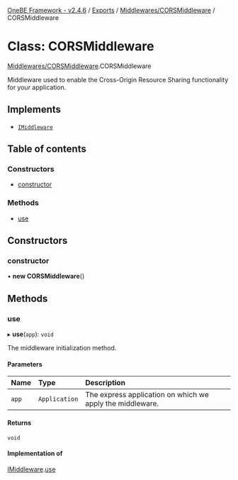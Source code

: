[OneBE Framework - v2.4.6](../README.md) / [Exports](../modules.md) / [Middlewares/CORSMiddleware](../modules/Middlewares_CORSMiddleware.md) / CORSMiddleware

# Class: CORSMiddleware

[Middlewares/CORSMiddleware](../modules/Middlewares_CORSMiddleware.md).CORSMiddleware

Middleware used to enable the Cross-Origin Resource Sharing functionality for
your application.

## Implements

- [`IMiddleware`](../interfaces/Middlewares_IMiddleware.IMiddleware.md)

## Table of contents

### Constructors

- [constructor](Middlewares_CORSMiddleware.CORSMiddleware.md#constructor)

### Methods

- [use](Middlewares_CORSMiddleware.CORSMiddleware.md#use)

## Constructors

### constructor

• **new CORSMiddleware**()

## Methods

### use

▸ **use**(`app`): `void`

The middleware initialization method.

#### Parameters

| Name | Type | Description |
| :------ | :------ | :------ |
| `app` | `Application` | The express application on which we apply the middleware. |

#### Returns

`void`

#### Implementation of

[IMiddleware](../interfaces/Middlewares_IMiddleware.IMiddleware.md).[use](../interfaces/Middlewares_IMiddleware.IMiddleware.md#use)
